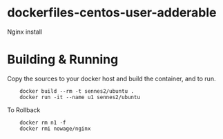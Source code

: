 # dockerfiles-centos-user-adderable
Nginx install

# Building & Running

Copy the sources to your docker host and build the container, and to run.
```
	docker build --rm -t sennes2/ubuntu .
	docker run -it --name u1 sennes2/ubuntu
```

To Rollback
```
    docker rm n1 -f
    docker rmi nowage/nginx
```
